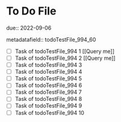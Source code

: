 # To Do File

due:: 2022-09-06

metadatafield:: todoTestFile_994_60

- [ ] Task of todoTestFile_994 1 [[Query me]]
- [ ] Task of todoTestFile_994 2 [[Query me]]
- [ ] Task of todoTestFile_994 3
- [ ] Task of todoTestFile_994 4
- [ ] Task of todoTestFile_994 5
- [ ] Task of todoTestFile_994 6
- [ ] Task of todoTestFile_994 7
- [ ] Task of todoTestFile_994 8
- [ ] Task of todoTestFile_994 9
- [ ] Task of todoTestFile_994 10